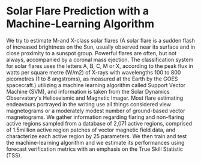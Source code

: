 # Solar Flare Prediction with a Machine-Learning Algorithm
We try to estimate M-and X-class solar flares (A solar flare is a sudden flash
of increased brightness on the Sun, usually observed near its surface and
in close proximity to a sunspot group. Powerful flares are often, but not
always, accompanied by a coronal mass ejection. The classification system
for solar flares uses the letters A, B, C, M or X, according to the peak flux in
watts per square metre (W/m2) of X-rays with wavelengths 100 to
800 picometres (1 to 8 angstroms), as measured at the Earth by
the GOES spacecraft.) utilizing a machine learning algorithm called Support
Vector Machine (SVM), and information is taken from the Solar Dynamics
Observatory's Helioseismic and Magnetic Imager. Most flare estimating
endeavours portrayed in the writing use all things considered view
magnetograms or a moderately modest number of ground-based vector
magnetograms. We gather information regarding flaring and non-flaring
active regions sampled from a database of 2,071 active regions, comprised
of 1.5million active region patches of vector magnetic field data, and
characterize each active region by 25 parameters. We then train and test
the machine-learning algorithm and we estimate its performances using
forecast verification metrics with an emphasis on the True Skill Statistic
(TSS).
